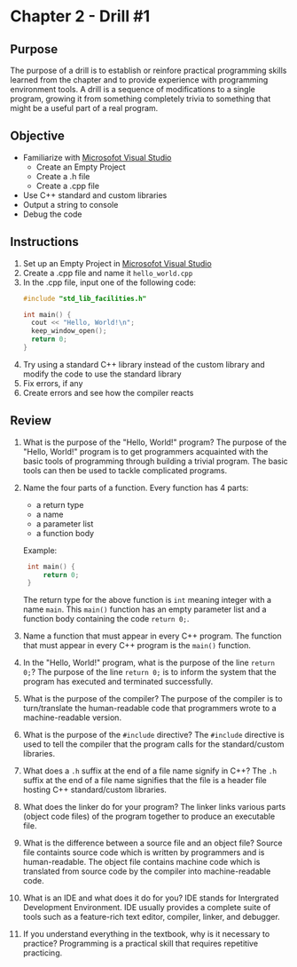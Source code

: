 # Chapter 2 - Drill #1

## Purpose
The purpose of a drill is to establish or reinfore practical programming skills learned from the chapter and to provide experience with programming environment tools. A drill is a sequence of modifications to a single program, growing it from something completely trivia to something that might be a useful part of a real program.

## Objective
* Familiarize with [Microsofot Visual Studio](https://www.visualstudio.com/)
  * Create an Empty Project
  * Create a .h file
  * Create a .cpp file
* Use C++ standard and custom libraries
* Output a string to console
* Debug the code

## Instructions
1. Set up an Empty Project in [Microsofot Visual Studio](https://www.visualstudio.com/)
2. Create a .cpp file and name it `hello_world.cpp`
3. In the .cpp file, input one of the following code:
    ```C++
    #include "std_lib_facilities.h"
    
    int main() {
      cout << "Hello, World!\n";
      keep_window_open();
      return 0;
    }
    ```
4. Try using a standard C++ library instead of the custom library and modify the code to use the standard library
5. Fix errors, if any
6. Create errors and see how the compiler reacts

## Review
1. What is the purpose of the "Hello, World!" program?
   The purpose of the "Hello, World!" program is to get programmers acquainted with the  basic tools of programming through building a trivial program. The basic tools can then be used to tackle complicated programs. 
   
2. Name the four parts of a function.
   Every function has 4 parts:
    * a return type
    * a name
    * a parameter list
    * a function body
   
   Example:
   ```C++
    int main() {
        return 0;
    }
    ```
   The return type for the above function is `int` meaning integer with a name `main`. This `main()` function has an empty parameter list and a function body containing the code `return 0;`.
   
3. Name a function that must appear in every C++ program.
   The function that must appear in every C++ program is the `main()` function.
   
4. In the "Hello, World!" program, what is the purpose of the line `return 0;`?
   The purpose of the line `return 0;` is to inform the system that the program has executed and terminated successfully.
   
5. What is the purpose of the compiler?
   The purpose of the compiler is to turn/translate the human-readable code that programmers wrote to a machine-readable version. 
   
6. What is the purpose of the `#include` directive?
   The `#include` directive is used to tell the compiler that the program calls for the standard/custom libraries. 
   
7. What does a `.h` suffix at the end of a file name signify in C++?
   The `.h` suffix at the end of a file name signifies that the file is a header file hosting C++ standard/custom libraries.
   
8. What does the linker do for your program?
   The  linker links various parts (object code files) of the program together to produce an executable file.
   
9. What is the difference between a source file and an object file?
   Source file containts source code which is written by programmers and is human-readable. The object file contains machine code which is translated from source code by the compiler into machine-readable code.
   
10. What is an IDE and what does it do for you?
    IDE stands for Intergrated Development Environment. IDE usually provides a complete suite of tools such as a feature-rich text editor, compiler, linker, and debugger.
    
11. If you understand everything in the textbook, why is it necessary to practice?
    Programming is a practical skill that requires repetitive practicing. 